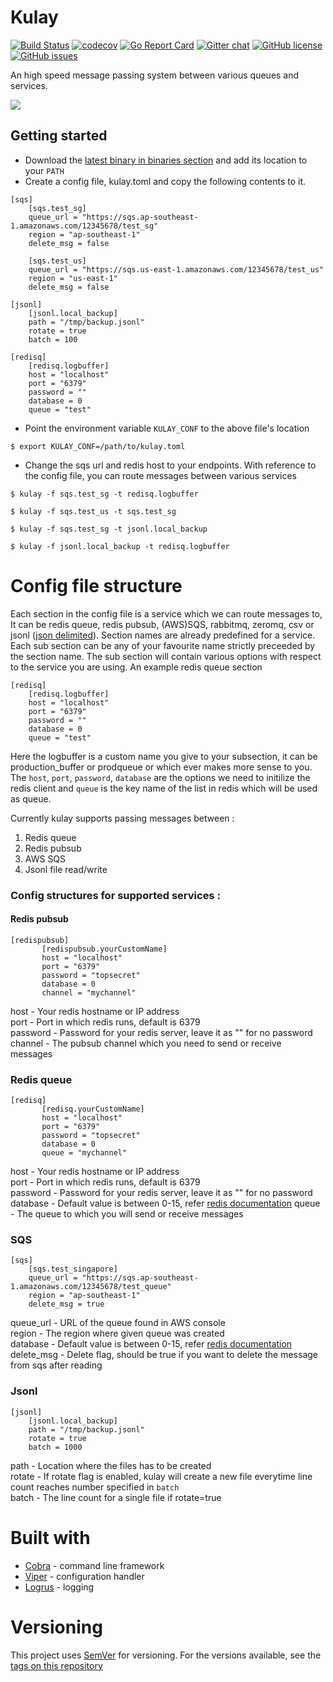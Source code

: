 # Kulay
[![Build Status](https://travis-ci.org/DudeWhoCode/kulay.svg?branch=master)](https://travis-ci.org/DudeWhoCode/kulay)
[![codecov](https://codecov.io/gh/DudeWhoCode/kulay/branch/master/graph/badge.svg)](https://codecov.io/gh/DudeWhoCode/kulay)
[![Go Report Card](https://goreportcard.com/badge/github.com/dudewhocode/kulay)](https://goreportcard.com/report/github.com/dudewhocode/kulay)
[![Gitter chat](https://badges.gitter.im/gitterHQ/gitter.png)](https://gitter.im/gokulay)
[![GitHub license](https://img.shields.io/badge/license-MIT-blue.svg)](https://raw.githubusercontent.com/DudeWhoCode/kulay/master/LICENSE)
[![GitHub issues](https://img.shields.io/github/issues/DudeWhoCode/kulay.svg)](https://github.com/DudeWhoCode/kulay/issues)

An high speed message passing system between various queues and services.

<a href="https://asciinema.org/a/IrbTcz6eO0IoBhZ196t4rdz6Y" target="_blank"><img src="https://asciinema.org/a/IrbTcz6eO0IoBhZ196t4rdz6Y.png" /></a>

## Getting started
* Download the [latest binary in binaries section](https://github.com/DudeWhoCode/kulay/releases) and add its location to your `PATH`
* Create a config file, kulay.toml and copy the following contents to it.
```
[sqs]
    [sqs.test_sg]
    queue_url = "https://sqs.ap-southeast-1.amazonaws.com/12345678/test_sg"
    region = "ap-southeast-1"
    delete_msg = false
    
    [sqs.test_us]
    queue_url = "https://sqs.us-east-1.amazonaws.com/12345678/test_us"
    region = "us-east-1"
    delete_msg = false
    
[jsonl]
    [jsonl.local_backup]
    path = "/tmp/backup.jsonl"
    rotate = true
    batch = 100
    
[redisq]
    [redisq.logbuffer]
    host = "localhost"
    port = "6379"
    password = ""
    database = 0
    queue = "test"
```
* Point the environment variable `KULAY_CONF` to the above file's location
```
$ export KULAY_CONF=/path/to/kulay.toml
```
* Change the sqs url and redis host to your endpoints. With reference to the config file, you can route messages between various services
```
$ kulay -f sqs.test_sg -t redisq.logbuffer

$ kulay -f sqs.test_us -t sqs.test_sg

$ kulay -f sqs.test_sg -t jsonl.local_backup

$ kulay -f jsonl.local_backup -t redisq.logbuffer
```

# Config file structure
Each section in the config file is a service which we can route messages to, It can be redis queue, redis pubsub, (AWS)SQS, rabbitmq, zeromq, csv or jsonl ([json delimited](http://jsonlines.org/)). Section names are already predefined for a service.
Each sub section can be any of your favourite name strictly preceeded by the section name. The sub section will contain various options with respect to the service you are using. An example redis queue section
```
[redisq]
    [redisq.logbuffer]
    host = "localhost"
    port = "6379"
    password = ""
    database = 0
    queue = "test"
```
Here the logbuffer is a custom name you give to your subsection, it can be production_buffer or prodqueue or which ever makes more sense to you. The `host`, `port`, `password`, `database` are the options we need to initilize the redis client and `queue` is the key name of the list in redis which will be used as queue.

Currently kulay supports passing messages between :
1. Redis queue
2. Redis pubsub
3. AWS SQS
4. Jsonl file read/write

### Config structures for supported services : 
#### Redis pubsub
```
[redispubsub]
       [redispubsub.yourCustomName]
       host = "localhost"
       port = "6379"
       password = "topsecret"
       database = 0
       channel = "mychannel"
```
host - Your redis hostname or IP address   
port - Port in which redis runs, default is 6379   
password - Password for your redis server, leave it as "" for no password     
channel - The pubsub channel which you need to send or receive messages 
 

### Redis queue
```
[redisq]
       [redisq.yourCustomName]
       host = "localhost"
       port = "6379"
       password = "topsecret"
       database = 0
       queue = "mychannel"
```
host - Your redis hostname or IP address   
port - Port in which redis runs, default is 6379   
password - Password for your redis server, leave it as "" for no password    
database - Default value is between 0-15, refer [redis documentation](https://redis.io/commands/SELECT)
queue - The queue to which you will send or receive messages   

### SQS
```
[sqs]
    [sqs.test_singapore]
    queue_url = "https://sqs.ap-southeast-1.amazonaws.com/12345678/test_queue"
    region = "ap-southeast-1"
    delete_msg = true
```
queue_url - URL of the queue found in AWS console    
region - The region where given queue was created   
database - Default value is between 0-15, refer [redis documentation](https://redis.io/commands/SELECT)
delete_msg - Delete flag, should be true if you want to delete the message from sqs after reading      

### Jsonl
```
[jsonl]
    [jsonl.local_backup]
    path = "/tmp/backup.jsonl"
    rotate = true
    batch = 1000
```
path   - Location where the files has to be created  
rotate - If rotate flag is enabled, kulay will create a new file everytime line count reaches number specified in `batch`    
batch  - The line count for a single file if rotate=true   
  
# Built with
* [Cobra](https://github.com/spf13/cobra) - command line framework
* [Viper](https://github.com/spf13/viper) - configuration handler
* [Logrus](https://github.com/sirupsen/logrus) - logging

# Versioning
This project uses [SemVer](http://semver.org/) for versioning. For the versions available, see the [tags on this repository](https://github.com/DudeWhoCode/kulay/tags)
